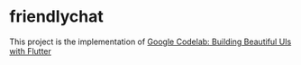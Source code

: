 # friendlychat

This project is the implementation of [Google Codelab: Building Beautiful UIs with Flutter](https://codelabs.developers.google.com/codelabs/flutter/index.html?index=..%2F..index)
